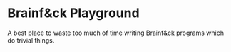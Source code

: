 # Brainf&ck Playground

A best place to waste too much of time writing Brainf&ck programs 
which do trivial things.